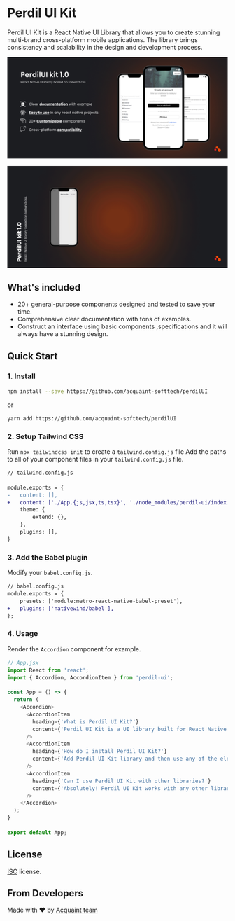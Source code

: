 # Perdil UI Kit

Perdil UI Kit is a React Native UI Library that allows you to create stunning multi-brand cross-platform mobile applications. The library brings consistency and scalability in the design and development process.

![Perdil UI Material](./images/perdil-ui-material.jpg)

![Perdil UI Material GIF](./images/perdil-ui-material.gif)

## What's included
- 20+ general-purpose components designed and tested to save your time.
- Comprehensive clear documentation with tons of examples.
- Construct an interface using basic components ,specifications and it will always have a stunning design.

## Quick Start
### 1. Install
```bash
npm install --save https://github.com/acquaint-softtech/perdilUI
```
or
```bash
yarn add https://github.com/acquaint-softtech/perdilUI
```

### 2. Setup Tailwind CSS
Run `npx tailwindcss init` to create a `tailwind.config.js` file
Add the paths to all of your component files in your `tailwind.config.js` file.

```diff
// tailwind.config.js

module.exports = {
-   content: [],
+   content: ['./App.{js,jsx,ts,tsx}', './node_modules/perdil-ui/index.{js,jsx,ts,tsx}', './node_modules/perdil-ui/src/components/*.{js,jsx,ts,tsx}', './node_modules/perdil-ui/src/components/**/*.{js,jsx,ts,tsx}'],
    theme: {
        extend: {},
    },
    plugins: [],
}
```

### 3. Add the Babel plugin
Modify your `babel.config.js`.

```diff
// babel.config.js
module.exports = {
    presets: ['module:metro-react-native-babel-preset'],
+   plugins: ['nativewind/babel'],
};
```

### 4. Usage
Render the `Accordion` component for example.

```javascript
// App.jsx
import React from 'react';
import { Accordion, AccordionItem } from 'perdil-ui';

const App = () => {
  return (
    <Accordion>
      <AccordionItem
        heading={'What is Perdil UI Kit?'}
        content={'Perdil UI Kit is a UI library built for React Native using TailwindCSS.'}
      />
      <AccordionItem
        heading={'How do I install Perdil UI Kit?'}
        content={'Add Perdil UI Kit library and then use any of the elements into your project.'}
      />
      <AccordionItem
        heading={'Can I use Perdil UI Kit with other libraries?'}
        content={'Absolutely! Perdil UI Kit works with any other library.'}
      />
    </Accordion>
  );
}

export default App;
```

## License
[ISC](https://github.com/acquaint-softtech/perdilUI/blob/main/LICENSE.txt) license.

## From Developers
Made with ❤️ by [Acquaint team](https://acquaintsoft.com/)